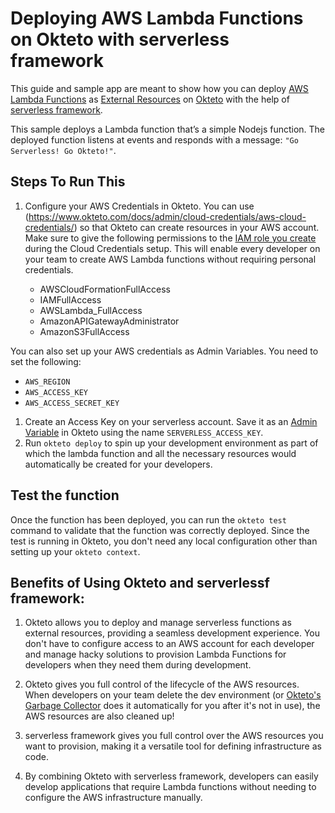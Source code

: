 # Deploying AWS Lambda Functions on Okteto with serverless framework

This guide and sample app are meant to show how you can deploy [AWS Lambda Functions](https://docs.aws.amazon.com/lambda/latest/dg/welcome.html) as [External Resources](https://www.okteto.com/docs/tutorials/external-resources/) on [Okteto](https://www.okteto.com/) with the help of [serverless framework](https://www.serverless.com//).

This sample deploys a Lambda function that’s a simple Nodejs function. The deployed function listens at events and responds with a message: `"Go Serverless! Go Okteto!"`.

## Steps To Run This

1.  Configure your AWS Credentials in Okteto. You can use (https://www.okteto.com/docs/admin/cloud-credentials/aws-cloud-credentials/) so that Okteto can create resources in your AWS account. Make sure to give the following permissions to the [IAM role you create](https://www.okteto.com/docs/admin/cloud-credentials/aws-cloud-credentials/#step-2-create-the-iam-role-and-grant-access-to-s3) during the Cloud Credentials setup. This will enable every developer on your team to create AWS Lambda functions without requiring personal credentials.

    - AWSCloudFormationFullAccess
    - IAMFullAccess
    - AWSLambda_FullAccess
    - AmazonAPIGatewayAdministrator
    - AmazonS3FullAccess

You can also set up your AWS credentials as Admin Variables. You need to set the following:
- `AWS_REGION`
- `AWS_ACCESS_KEY`
- `AWS_ACCESS_SECRET_KEY`

1. Create an Access Key on your serverless account. Save it as an [Admin Variable](https://www.okteto.com/docs/admin/dashboard/#admin-variables) in Okteto using the name `SERVERLESS_ACCESS_KEY`.
1.  Run `okteto deploy` to spin up your development environment as part of which the lambda function and all the necessary resources would automatically be created for your developers.

## Test the function
Once the function has been deployed, you can run the `okteto test` command to validate that the function was correctly deployed. Since the test is running in Okteto, you don't need any local configuration other than setting up your `okteto context`. 

## Benefits of Using Okteto and serverlessf framework:

1. Okteto allows you to deploy and manage serverless functions as external resources, providing a seamless development experience. You don't have to configure access to an AWS account for each developer and manage hacky solutions to provision Lambda Functions for developers when they need them during development.

1. Okteto gives you full control of the lifecycle of the AWS resources. When developers on your team delete the dev environment (or [Okteto's Garbage Collector](https://www.okteto.com/docs/admin/cleanup/) does it automatically for you after it's not in use), the AWS resources are also cleaned up!

1. serverless framework gives you full control over the AWS resources you want to provision, making it a versatile tool for defining infrastructure as code.

1. By combining Okteto with serverless framework, developers can easily develop applications that require Lambda functions without needing to configure the AWS infrastructure manually.
